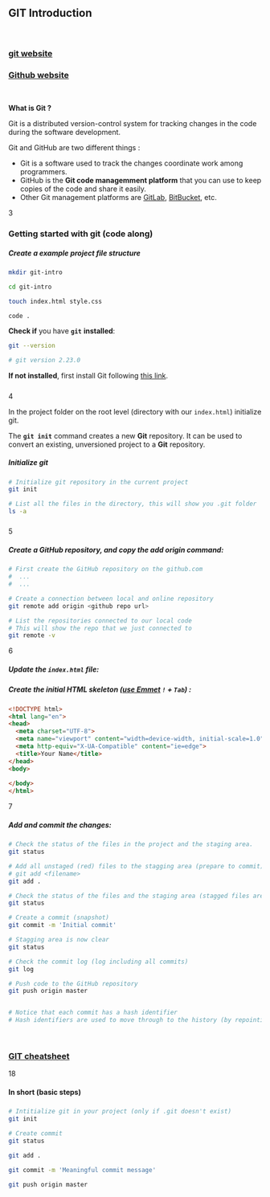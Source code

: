 ## GIT Introduction





<br>



### [git website](https://git-scm.com/)

### [Github website](https://github.com/)



<br>



**What is Git ?**



Git is a distributed version-control system for tracking changes in the code during the software development. 



Git and GitHub are two different things :

- Git is a software used to track the changes coordinate work among programmers. 
- GitHub is the **Git code managemment platform** that you can use to keep copies of the code and share it easily.
- Other Git management platforms are [GitLab](https://about.gitlab.com/), [BitBucket](https://bitbucket.org/), etc. 









3

### Getting started with git (code along)

##### Create a example project file structure

```bash
mkdir git-intro

cd git-intro

touch index.html style.css

code .
```







**Check if** you have **`git`** **installed**:

```bash
git --version

# git version 2.23.0
```



**If not installed**, first install Git following [this link](https://www.atlassian.com/git/tutorials/install-git).





##### 

4

In the project folder on the root level (directory with our `index.html`) initialize git.

The **`git init`** command creates a new **Git** repository. It can be used to convert an existing, unversioned project to a **Git** repository.



##### Initialize git

```bash
# Initialize git repository in the current project
git init

# List all the files in the directory, this will show you .git folder
ls -a
```

##### 

5

##### Create a GitHub repository, and copy the **add origin** command:

```bash
# First create the GitHub repository on the github.com
#  ...
#  ...

# Create a connection between local and online repository
git remote add origin <github repo url>

# List the repositories connected to our local code
# This will show the repo that we just connected to
git remote -v
```



6

##### Update the `index.html` file: 

##### Create the initial HTML skeleton  (<u>use Emmet</u> `!` + `Tab`) :

```html
<!DOCTYPE html>
<html lang="en">
<head>
  <meta charset="UTF-8">
  <meta name="viewport" content="width=device-width, initial-scale=1.0">
  <meta http-equiv="X-UA-Compatible" content="ie=edge">
  <title>Your Name</title>
</head>
<body>
  
</body>
</html>
```





7

##### Add and commit the changes:

```bash
# Check the status of the files in the project and the staging area.
git status

# Add all unstaged (red) files to the stagging area (prepare to commit)
# git add <filename>
git add .

# Check the status of the files and the staging area (stagged files are now green).
git status

# Create a commit (snapshot)
git commit -m 'Initial commit'

# Stagging area is now clear
git status

# Check the commit log (log including all commits)
git log

# Push code to the GitHub repository
git push origin master


# Notice that each commit has a hash identifier
# Hash identifiers are used to move through to the history (by repointing the HEAD)
```





<br>



### [GIT cheatsheet](https://gist.github.com/ross-u/2179208fa4378b86e7997700290e8f9a)





18

#### In short (basic steps)

#####   

```bash
# Intitialize git in your project (only if .git doesn't exist)
git init

# Create commit
git status

git add .

git commit -m 'Meaningful commit message'

git push origin master
```

